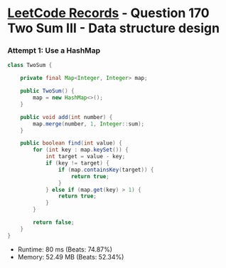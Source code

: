 # [LeetCode Records](../../README.md) - Question 170 Two Sum III - Data structure design

### Attempt 1: Use a HashMap
```java
class TwoSum {

    private final Map<Integer, Integer> map;

    public TwoSum() {
        map = new HashMap<>();
    }

    public void add(int number) {
        map.merge(number, 1, Integer::sum);
    }

    public boolean find(int value) {
        for (int key : map.keySet()) {
            int target = value - key;
            if (key != target) {
                if (map.containsKey(target)) {
                    return true;
                }
            } else if (map.get(key) > 1) {
                return true;
            }
        }

        return false;
    }
}
```
- Runtime: 80 ms (Beats: 74.87%)
- Memory: 52.49 MB (Beats: 52.34%)

<br>
